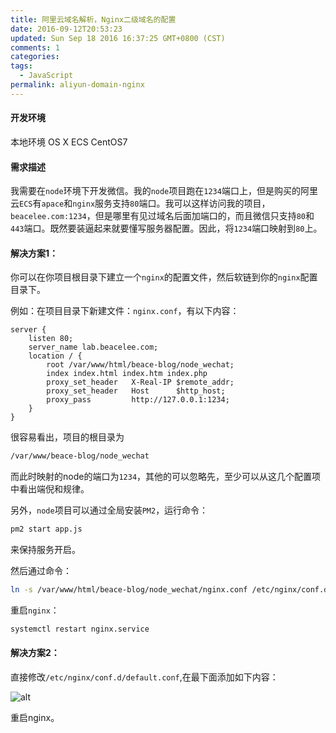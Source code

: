 ```yaml
---
title: 阿里云域名解析，Nginx二级域名的配置
date: 2016-09-12T20:53:23
updated: Sun Sep 18 2016 16:37:25 GMT+0800 (CST)
comments: 1
categories:
tags:
  - JavaScript
permalink: aliyun-domain-nginx
---
```


#### 开发环境
本地环境 OS X  ECS CentOS7
#### 需求描述
我需要在`node`环境下开发微信。我的`node`项目跑在`1234`端口上，但是购买的阿里云`ECS`有`apace`和`nginx`服务支持`80`端口。我可以这样访问我的项目，`beacelee.com:1234`，但是哪里有见过域名后面加端口的，而且微信只支持`80`和`443`端口。既然要装逼起来就要懂写服务器配置。因此，将`1234`端口映射到`80`上。

<!--more-->
#### 解决方案1：
你可以在你项目根目录下建立一个`nginx`的配置文件，然后软链到你的`nginx`配置目录下。

例如：在项目目录下新建文件：`nginx.conf`，有以下内容：

```nginx
server {
    listen 80;
    server_name lab.beacelee.com;
    location / {
        root /var/www/html/beace-blog/node_wechat;
        index index.html index.htm index.php
        proxy_set_header   X-Real-IP $remote_addr;
        proxy_set_header   Host      $http_host;
        proxy_pass         http://127.0.0.1:1234;
    }
}
```
很容易看出，项目的根目录为
```bash
/var/www/beace-blog/node_wechat
```
而此时映射的node的端口为`1234`，其他的可以忽略先，至少可以从这几个配置项中看出端倪和规律。

另外，`node`项目可以通过全局安装`PM2`，运行命令：
```bash
pm2 start app.js
```
来保持服务开启。

然后通过命令：
```bash
ln -s /var/www/html/beace-blog/node_wechat/nginx.conf /etc/nginx/conf.d/lab.beacelee.com.conf
```
重启`nginx`：
```bash
systemctl restart nginx.service
```
#### 解决方案2：

直接修改`/etc/nginx/conf.d/default.conf`,在最下面添加如下内容：

![alt](/static/upload/201609/l7sj4AmIih5AZBF1gfiDpp10.png)

重启nginx。
